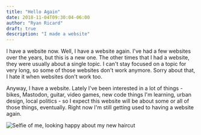 ```yaml
---
title: "Hello Again"
date: 2018-11-04T09:30:04-06:00
author: "Ryan Ricard"
draft: true
description: "I made a website"
---
```



I have a website now. Well, I have a website again. I've had a few websites over the years, but this is a new one. The other times that I had a website, they were usually about a single topic.  I can't stay focused on a topic for very long, so some of those websites don't work anymore. Sorry about that, I hate it when websites don't work too. 

Anyway, I have a website. Lately I've been interested in a lot of things - bikes, Mastodon, guitar, video games, new code things I'm learning, urban design, local politics - so I expect this website will be about some or all of those things, eventually. Right now I'm still getting used to having a website again. 

![Selfie of me, looking happy about my new haircut](/img/haircut_selfie.jpg "Hi there")